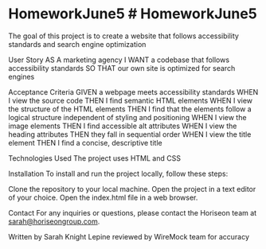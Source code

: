 # HomeworkJune5 # HomeworkJune5
 The goal of this project is to create a website that follows accessibility standards and search engine optimization

User Story
AS A marketing agency
I WANT a codebase that follows accessibility standards
SO THAT our own site is optimized for search engines

Acceptance Criteria
GIVEN a webpage meets accessibility standards
WHEN I view the source code
THEN I find semantic HTML elements
WHEN I view the structure of the HTML elements
THEN I find that the elements follow a logical structure independent of styling and positioning
WHEN I view the image elements
THEN I find accessible alt attributes
WHEN I view the heading attributes
THEN they fall in sequential order
WHEN I view the title element
THEN I find a concise, descriptive title


Technologies Used
The project uses HTML and CSS 

Installation
To install and run the project locally, follow these steps:

Clone the repository to your local machine.
Open the project in a text editor of your choice.
Open the index.html file in a web browser.


Contact
For any inquiries or questions, please contact the Horiseon team at sarah@horiseongroup.com.

Written by Sarah Knight Lepine reviewed by WireMock team for accuracy 
